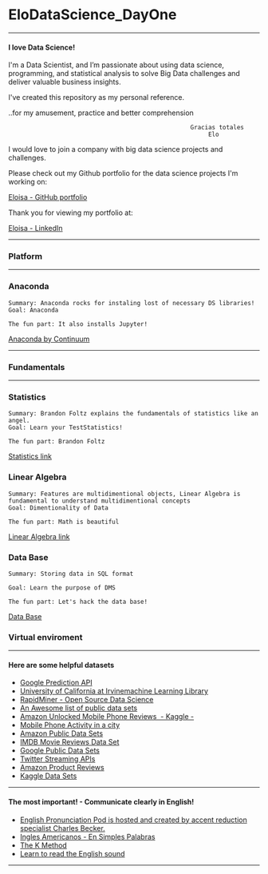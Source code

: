 # EloDataScience_DayOne

---
#### I love Data Science!

I'm a Data Scientist, and I’m passionate about using data science, programming, and statistical analysis to solve Big Data challenges and deliver valuable business insights.

I've created this repository as my personal reference. 

..for my amusement, practice and better comprehension
       
                                                       Gracias totales
                                                            Elo





I would love to join a company with big data science projects and challenges.

Please check out my Github portfolio for the data science projects I'm working on:


[Eloisa - GitHub portfolio](https://github.com/EloisaElias)


Thank you for viewing my portfolio at:

[Eloisa - LinkedIn](https://www.linkedin.com/in/eloisaeliastran/)


---
### Platform
---


  
### Anaconda
  	Summary: Anaconda rocks for instaling lost of necessary DS libraries!
  	Goal: Anaconda 
  	
  	The fun part: It also installs Jupyter!
  	
 
 [Anaconda by Continuum](https://www.continuum.io/why-anaconda)

---
### Fundamentals
---



### Statistics
  	Summary: Brandon Foltz explains the fundamentals of statistics like an angel.
  	Goal: Learn your TestStatistics!
  	
  	The fun part: Brandon Foltz 
  	
[Statistics link](https://www.youtube.com/user/BCFoltz/playlists
)

### Linear Algebra
  	Summary: Features are multidimentional objects, Linear Algebra is fundamental to understand multidimentional concepts
  	Goal: Dimentionality of Data
  	
  	The fun part: Math is beautiful

[Linear Algebra link](https://www.youtube.com/channel/UCr22xikWUK2yUW4YxOKXclQ/playlists)

### Data Base
  	Summary: Storing data in SQL format 
  		
  	Goal: Learn the purpose of DMS
  	
  	The fun part: Let's hack the data base!


[Data Base](https://www.youtube.com/watch?v=4Z9KEBexzcM&list=PL1LIXLIF50uXWJ9alDSXClzNCMynac38g)

### Virtual enviroment
---

#### Here are some helpful datasets
*  [Google Prediction API](https://cloud.google.com/prediction/)
*  [University of California at Irvinemachine Learning Library](http://archive.ics.uci.edu/ml/datasets.html)
*  [RapidMiner - Open Source Data Science](https://rapidminer.com/)
*  [An Awesome list of public data sets](https://github.com/caesar0301/awesome-public-datasets)
*  [Amazon Unlocked Mobile Phone Reviews  - Kaggle -](https://www.kaggle.com/PromptCloudHQ/amazon-reviews-unlocked-mobile-phones)
*  [Mobile Phone Activity in a city](https://www.kaggle.com/marcodena/mobile-phone-activity)
*  [Amazon Public Data Sets](https://aws.amazon.com/datasets/)
*  [IMDB Movie Reviews Data Set](https://www.kaggle.com/deepmatrix/imdb-5000-movie-dataset)
*  [Google Public Data Sets](https://cloud.google.com/bigquery/public-data/)
*  [Twitter Streaming APIs](https://dev.twitter.com/streaming/overview)
*  [Amazon Product Reviews](http://jmcauley.ucsd.edu/data/amazon/)
*  [Kaggle Data Sets](https://www.kaggle.com/datasets)

---


#### The most important! - Communicate clearly in English!
*  [English Pronunciation Pod is hosted and created by accent reduction specialist Charles Becker.](http://beckeraccentreduction.com/free-podcasts/)
*  [Ingles Americanos - En Simples Palabras](https://www.youtube.com/watch?v=TfLdOXgQUSc&feature=c4-overview-vl&list=PLC07860E6B2530B8E)
*  [The K Method](https://www.youtube.com/watch?v=d_SJMwlKOvQ)
*  [Learn to read the English sound](http://www.antimoon.com/how/pronunc-soundsipa.htm)
---
